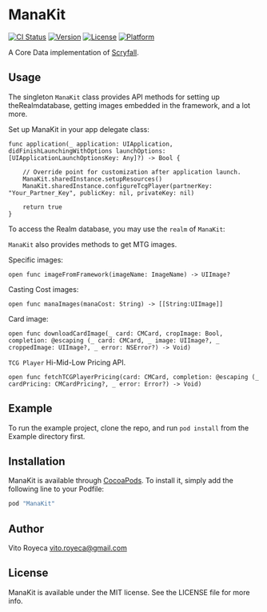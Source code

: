 # ManaKit

[![CI Status](http://img.shields.io/travis/jovito-royeca/ManaKit.svg?style=flat)](https://travis-ci.org/jovito-royeca/ManaKit)
[![Version](https://img.shields.io/cocoapods/v/ManaKit.svg?style=flat)](http://cocoapods.org/pods/ManaKit)
[![License](https://img.shields.io/cocoapods/l/ManaKit.svg?style=flat)](http://cocoapods.org/pods/ManaKit)
[![Platform](https://img.shields.io/cocoapods/p/ManaKit.svg?style=flat)](http://cocoapods.org/pods/ManaKit)

A Core Data implementation of [Scryfall](http://scryfall.com/).

## Usage

The singleton `ManaKit` class provides API methods for setting up theRealmdatabase, getting images embedded in the framework, and a lot more.

Set up ManaKit in your app delegate class:

````
func application(_ application: UIApplication, didFinishLaunchingWithOptions launchOptions: [UIApplicationLaunchOptionsKey: Any]?) -> Bool {
    
    // Override point for customization after application launch.
    ManaKit.sharedInstance.setupResources()
    ManaKit.sharedInstance.configureTcgPlayer(partnerKey: "Your_Partner_Key", publicKey: nil, privateKey: nil)
        
    return true
}
````

To access the Realm database, you may use the `realm` of `ManaKit`:

`ManaKit` also provides methods to get MTG images.

Specific images:

```
open func imageFromFramework(imageName: ImageName) -> UIImage?
```

Casting Cost images:

```
open func manaImages(manaCost: String) -> [[String:UIImage]]
```

Card image:

```
open func downloadCardImage(_ card: CMCard, cropImage: Bool, completion: @escaping (_ card: CMCard, _ image: UIImage?, _ croppedImage: UIImage?, _ error: NSError?) -> Void)
```

`TCG Player` Hi-Mid-Low Pricing API.

```
open func fetchTCGPlayerPricing(card: CMCard, completion: @escaping (_ cardPricing: CMCardPricing?, _ error: Error?) -> Void)
```

## Example

To run the example project, clone the repo, and run `pod install` from the Example directory first.

## Installation

ManaKit is available through [CocoaPods](http://cocoapods.org). To install
it, simply add the following line to your Podfile:

```ruby
pod "ManaKit"
```

## Author

Vito Royeca
vito.royeca@gmail.com

## License

ManaKit is available under the MIT license. See the LICENSE file for more info.
